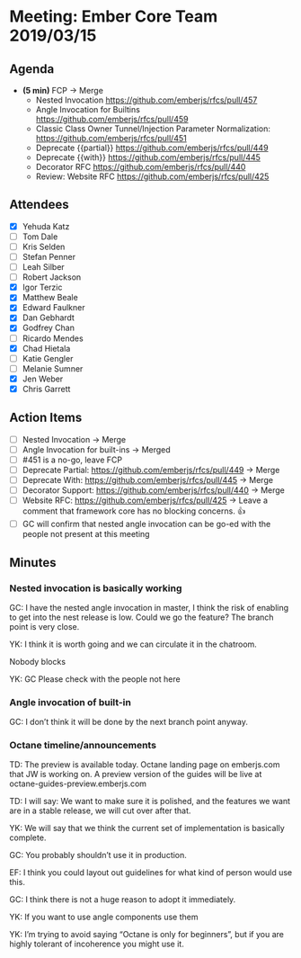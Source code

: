 # Meeting: Ember Core Team 2019/03/15

## Agenda

- **(5 min)** FCP → Merge
    - Nested Invocation https://github.com/emberjs/rfcs/pull/457
    - Angle Invocation for Builtins https://github.com/emberjs/rfcs/pull/459
    - Classic Class Owner Tunnel/Injection Parameter Normalization: https://github.com/emberjs/rfcs/pull/451
    - Deprecate {{partial}} https://github.com/emberjs/rfcs/pull/449
    - Deprecate {{with}} https://github.com/emberjs/rfcs/pull/445
    - Decorator RFC https://github.com/emberjs/rfcs/pull/440
    - Review: Website RFC https://github.com/emberjs/rfcs/pull/425

## Attendees

- [x] Yehuda Katz
- [ ] Tom Dale
- [ ] Kris Selden
- [ ] Stefan Penner
- [ ] Leah Silber
- [ ] Robert Jackson
- [x] Igor Terzic
- [x] Matthew Beale
- [x] Edward Faulkner
- [x] Dan Gebhardt
- [x] Godfrey Chan
- [ ] Ricardo Mendes
- [x] Chad Hietala
- [ ] Katie Gengler
- [ ] Melanie Sumner
- [x] Jen Weber
- [x] Chris Garrett

## Action Items

- [ ] Nested Invocation → Merge
- [ ] Angle Invocation for built-ins → Merged
- [ ] #451 is a no-go, leave FCP
- [ ] Deprecate Partial: https://github.com/emberjs/rfcs/pull/449 → Merge
- [ ] Deprecate With: https://github.com/emberjs/rfcs/pull/445 → Merge
- [ ] Decorator Support: https://github.com/emberjs/rfcs/pull/440 → Merge
- [ ] Website RFC: https://github.com/emberjs/rfcs/pull/425 → Leave a comment that framework core has no blocking concerns. :thumbsup:
- [ ] GC will confirm that nested angle invocation can be go-ed with the people not present at this meeting

## Minutes

### Nested invocation is basically working

GC: I have the nested angle invocation in master, I think the risk of enabling to get into the nest release is low. Could we go the feature? The branch point is very close.

YK: I think it is worth going and we can circulate it in the chatroom.

Nobody blocks

YK: GC Please check with the people not here

### Angle invocation of built-in

GC: I don’t think it will be done by the next branch point anyway.

### Octane timeline/announcements

TD: The preview is available today. Octane landing page on emberjs.com that JW is working on. A preview version of the guides will be live at octane-guides-preview.emberjs.com

TD: I will say: We want to make sure it is polished, and the features we want are in a stable release, we will cut over after that.

YK: We will say that we think the current set of implementation is basically complete.

GC: You probably shouldn’t use it in production.

EF: I think you could layout out guidelines for what kind of person would use this.

GC: I think there is not a huge reason to adopt it immediately.

YK: If you want to use angle components use them

YK: I’m trying to avoid saying “Octane is only for beginners”, but if you are highly tolerant of incoherence you might use it.
